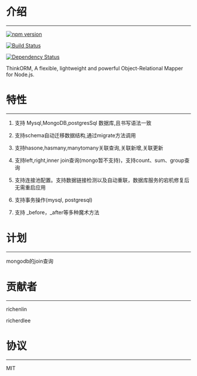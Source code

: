 # 介绍

-----

[![npm version](https://badge.fury.io/js/thinkorm.svg)](https://badge.fury.io/js/thinkorm)

[![Build Status](https://travis-ci.org/richenlin/thinkorm.svg?branch=master)](https://travis-ci.org/richenlin/thinkorm)

[![Dependency Status](https://david-dm.org/richenlin/thinkorm.svg)](https://david-dm.org/richenlin/thinkorm)

ThinkORM, A flexible, lightweight and powerful Object-Relational Mapper for Node.js.

# 特性

-----

1. 支持 Mysql,MongoDB,postgresSql 数据库,且书写语法一致

2. 支持schema自动迁移数据结构,通过migrate方法调用

3. 支持hasone,hasmany,manytomany关联查询,关联新增,关联更新

4. 支持left,right,inner join查询(mongo暂不支持)，支持count、sum、group查询

5. 支持连接池配置。支持数据链接检测以及自动重联，数据库服务的宕机修复后无需重启应用

6. 支持事务操作(mysql, postgresql)

7. 支持 _before，_after等多种魔术方法

# 计划

-----

mongodb的join查询

# 贡献者

-----

richenlin

richerdlee

# 协议

-----

MIT